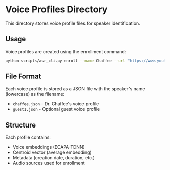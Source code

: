 # Voice Profiles Directory

This directory stores voice profile files for speaker identification.

## Usage

Voice profiles are created using the enrollment command:

```bash
python scripts/asr_cli.py enroll --name Chaffee --url "https://www.youtube.com/watch?v=VIDEO_ID"
```

## File Format

Each voice profile is stored as a JSON file with the speaker's name (lowercase) as the filename:

- `chaffee.json` - Dr. Chaffee's voice profile
- `guest1.json` - Optional guest voice profile

## Structure

Each profile contains:
- Voice embeddings (ECAPA-TDNN)
- Centroid vector (average embedding)
- Metadata (creation date, duration, etc.)
- Audio sources used for enrollment
